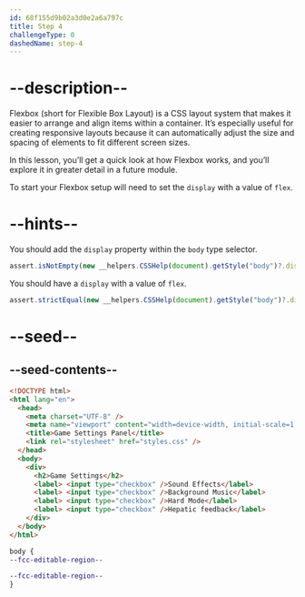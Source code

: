 ```yaml
---
id: 68f155d9b02a3d0e2a6a797c
title: Step 4
challengeType: 0
dashedName: step-4
---
```


# --description--

Flexbox (short for Flexible Box Layout) is a CSS layout system that makes it easier to arrange and align items within a container. It’s especially useful for creating responsive layouts because it can automatically adjust the size and spacing of elements to fit different screen sizes.

In this lesson, you’ll get a quick look at how Flexbox works, and you’ll explore it in greater detail in a future module.

To start your Flexbox setup will need to set the `display` with a value of `flex`.

# --hints--

You should add the `display` property within the `body` type selector.

```js
assert.isNotEmpty(new __helpers.CSSHelp(document).getStyle("body")?.display);
```

You should have a `display` with a value of `flex`.

```js
assert.strictEqual(new __helpers.CSSHelp(document).getStyle("body")?.display, "flex");
```

# --seed--

## --seed-contents--

```html
<!DOCTYPE html>
<html lang="en">
  <head>
    <meta charset="UTF-8" />
    <meta name="viewport" content="width=device-width, initial-scale=1.0" />
    <title>Game Settings Panel</title>
    <link rel="stylesheet" href="styles.css" />
  </head>
  <body>
    <div>
      <h2>Game Settings</h2>
      <label> <input type="checkbox" />Sound Effects</label>
      <label> <input type="checkbox" />Background Music</label>
      <label> <input type="checkbox" />Hard Mode</label>
      <label> <input type="checkbox" />Hepatic feedback</label>
    </div>
  </body>
</html>
```

```css
body {
--fcc-editable-region--

--fcc-editable-region--
}
```
